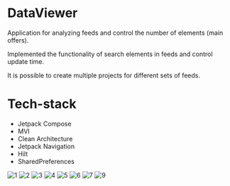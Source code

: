 # DataViewer
Application for analyzing feeds and control the number of elements (main offers).

Implemented the functionality of search elements in feeds and control update time.

It is possible to create multiple projects for different sets of feeds.

# Tech-stack
- Jetpack Compose 
- MVI 
- Clean Architecture 
- Jetpack Navigation
- Hilt 
- SharedPreferences

![1](https://github.com/G-Dashkin/DataViewer/assets/76224564/f1ffc26f-a2b2-4704-b995-26e81c97aef1)
![2](https://github.com/G-Dashkin/DataViewer/assets/76224564/1300945f-11b6-4c7d-b34c-e8b67b8272fa)
![3](https://github.com/G-Dashkin/DataViewer/assets/76224564/ae6aeb22-7f92-4221-8025-6152e9fc1a5a)
![4](https://github.com/G-Dashkin/DataViewer/assets/76224564/e91d90f9-0b9c-415e-8e5d-bddfa12c2335)
![5](https://github.com/G-Dashkin/DataViewer/assets/76224564/8eab2d8f-de08-4d81-8c35-15fcd8e2f73f)
![6](https://github.com/G-Dashkin/DataViewer/assets/76224564/de2322ac-2a64-4849-a7b8-6a14bbfb0b10)
![7](https://github.com/G-Dashkin/DataViewer/assets/76224564/0c299f92-9ef4-4c8a-b441-5b7578a54a9b)
![9](https://github.com/G-Dashkin/DataViewer/assets/76224564/370c8783-32b1-42f6-973e-a5ec09c31c43)
